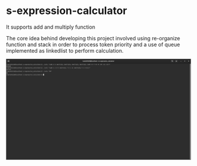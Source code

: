 # s-expression-calculator

It supports add and multiply function 

The core idea behind developing this project involved using re-organize function and stack in order to process token priority and a use of queue implemented as linkedlist to perform calculation.


<img src="https://github.com/tamizh3110/s-expression-calculator/blob/master/output_screenshot.png"></img>
